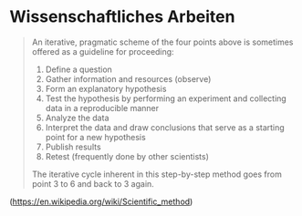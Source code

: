# Wissenschaftliches Arbeiten

> An iterative, pragmatic scheme of the four points above is sometimes offered as a guideline for proceeding:
>
> 1. Define a question
> 2. Gather information and resources (observe)
> 3. Form an explanatory hypothesis
> 4. Test the hypothesis by performing an experiment and collecting data in a reproducible manner
> 5. Analyze the data
> 6. Interpret the data and draw conclusions that serve as a starting point for a new hypothesis
> 7. Publish results
> 8. Retest (frequently done by other scientists)
>
> The iterative cycle inherent in this step-by-step method goes from point 3 to 6 and back to 3 again.

(https://en.wikipedia.org/wiki/Scientific_method)